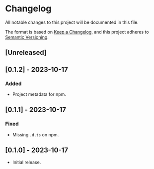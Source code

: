 # Changelog

All notable changes to this project will be documented in this file.

The format is based on [Keep a Changelog](https://keepachangelog.com/en/1.0.0/),
and this project adheres to [Semantic Versioning](https://semver.org/spec/v2.0.0.html).

## [Unreleased]

## [0.1.2] - 2023-10-17

### Added

- Project metadata for npm.

## [0.1.1] - 2023-10-17

### Fixed

- Missing `.d.ts` on npm.

## [0.1.0] - 2023-10-17

- Initial release.